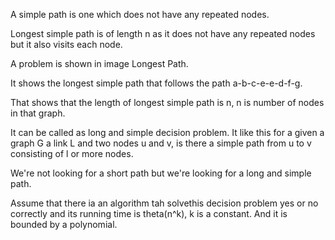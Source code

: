 A simple path is one which does not have any repeated nodes.

Longest simple path is of length n as it does not have any repeated nodes but it also visits each node.

A problem is shown in image Longest Path.

It shows the longest simple path that follows the path a-b-c-e-e-d-f-g. 

That shows that the length of longest simple path is n, n is number of nodes in that graph.

It can be called as long and simple decision problem.
It like this for a given a graph G a link L and two nodes u and v, is there a simple path from u to v consisting of l or more nodes.

We're not looking for a short path but we're looking for a long and simple path. 

Assume that there ia an algorithm tah solvethis decision problem yes or no correctly and its running time is theta(n^k), k is a constant. And it is bounded by a polynomial.